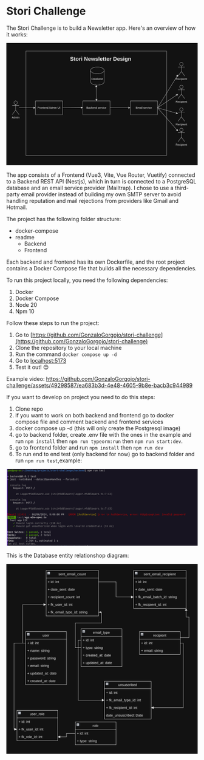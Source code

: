 # Stori Challenge

The Stori Challenge is to build a Newsletter app. Here's an overview of how it works:

![screenshot](./assets/storidesign.png)

The app consists of a Frontend (Vue3, Vite, Vue Router, Vuetify) connected to a Backend REST API (Nestjs), which in turn is connected to a PostgreSQL database and an email service provider (Mailtrap). I chose to use a third-party email provider instead of building my own SMTP server to avoid handling reputation and mail rejections from providers like Gmail and Hotmail.

The project has the following folder structure:

- docker-compose
- readme
  - Backend
  - Frontend

Each backend and frontend has its own Dockerfile, and the root project contains a Docker Compose file that builds all the necessary dependencies.

To run this project locally, you need the following dependencies:

1. Docker
2. Docker Compose
3. Node 20
4. Npm 10

Follow these steps to run the project:

1. Go to [https://github.com/GonzaloGorgojo/stori-challenge](https://github.com/GonzaloGorgojo/stori-challenge)
2. Clone the repository to your local machine
3. Run the command `docker compose up -d`
4. Go to [localhost:5173](http://localhost:5173)
5. Test it out! 😊

Example video:
https://github.com/GonzaloGorgojo/stori-challenge/assets/49298587/ea683b3d-4e48-4605-9b8e-bacb3c944989

If you want to develop on project you need to do this steps:

1. Clone repo
2. if you want to work on both backend and frontend go to docker compose file and comment backend and frontend services
3. docker compose up -d (this will only create the Postgresql image)
4. go to backend folder, create .env file with the ones in the example and run `npm install` then `npm run typeorm:run` then `npm run start:dev`.
5. go to frontend folder and run `npm install` then `npm run dev`
6. To run end to end test (only backend for now) go to backend folder and run `npm run test`,example:<br>

<img  width="900" src="./assets/test.png" />

This is the Database entity relationshop diagram:

![screenshot](./assets/database.png)

